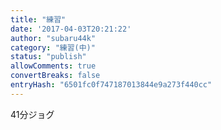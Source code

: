 ```yaml
---
title: "練習"
date: '2017-04-03T20:21:22'
author: "subaru44k"
category: "練習(中)"
status: "publish"
allowComments: true
convertBreaks: false
entryHash: "6501fc0f747187013844e9a273f440cc"
---
```

41分ジョグ
